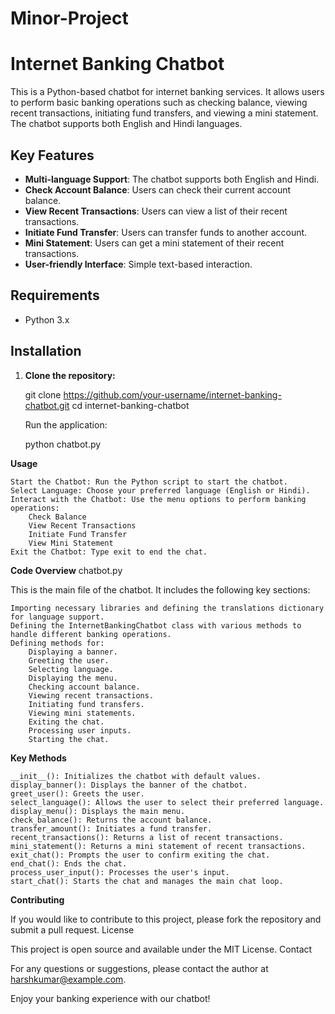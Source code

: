 # Minor-Project
# Internet Banking Chatbot

This is a Python-based chatbot for internet banking services. It allows users to perform basic banking operations such as checking balance, viewing recent transactions, initiating fund transfers, and viewing a mini statement. The chatbot supports both English and Hindi languages.

## Key Features

- **Multi-language Support**: The chatbot supports both English and Hindi.
- **Check Account Balance**: Users can check their current account balance.
- **View Recent Transactions**: Users can view a list of their recent transactions.
- **Initiate Fund Transfer**: Users can transfer funds to another account.
- **Mini Statement**: Users can get a mini statement of their recent transactions.
- **User-friendly Interface**: Simple text-based interaction.

## Requirements

- Python 3.x

## Installation

1. **Clone the repository:**

   git clone https://github.com/your-username/internet-banking-chatbot.git
   cd internet-banking-chatbot

    Run the application:

    python chatbot.py

**Usage**

    Start the Chatbot: Run the Python script to start the chatbot.
    Select Language: Choose your preferred language (English or Hindi).
    Interact with the Chatbot: Use the menu options to perform banking operations:
        Check Balance
        View Recent Transactions
        Initiate Fund Transfer
        View Mini Statement
    Exit the Chatbot: Type exit to end the chat.

**Code Overview**
chatbot.py

This is the main file of the chatbot. It includes the following key sections:

    Importing necessary libraries and defining the translations dictionary for language support.
    Defining the InternetBankingChatbot class with various methods to handle different banking operations.
    Defining methods for:
        Displaying a banner.
        Greeting the user.
        Selecting language.
        Displaying the menu.
        Checking account balance.
        Viewing recent transactions.
        Initiating fund transfers.
        Viewing mini statements.
        Exiting the chat.
        Processing user inputs.
        Starting the chat.

**Key Methods**

    __init__(): Initializes the chatbot with default values.
    display_banner(): Displays the banner of the chatbot.
    greet_user(): Greets the user.
    select_language(): Allows the user to select their preferred language.
    display_menu(): Displays the main menu.
    check_balance(): Returns the account balance.
    transfer_amount(): Initiates a fund transfer.
    recent_transactions(): Returns a list of recent transactions.
    mini_statement(): Returns a mini statement of recent transactions.
    exit_chat(): Prompts the user to confirm exiting the chat.
    end_chat(): Ends the chat.
    process_user_input(): Processes the user's input.
    start_chat(): Starts the chat and manages the main chat loop.

**Contributing**

If you would like to contribute to this project, please fork the repository and submit a pull request.
License

This project is open source and available under the MIT License.
Contact

For any questions or suggestions, please contact the author at harshkumar@example.com.

Enjoy your banking experience with our chatbot!
